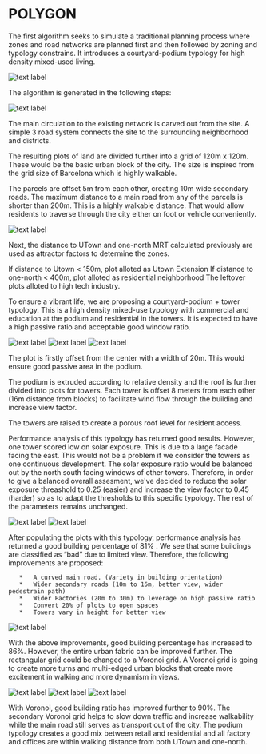 
# POLYGON

The first algorithm seeks to simulate a traditional planning process where zones and road networks are planned first and then followed by zoning and typology constrains. It introduces a courtyard-podium typology for high density mixed-used living. 

![text label](./imgs/r1.jpg)


The algorithm is generated in the following steps:

![text label](./imgs/a1.png)

The main circulation to the existing network is carved out from the site. A simple 3 road system connects the site to the surrounding neighborhood and districts.

The resulting plots of land are divided further into a grid of 120m x 120m. These would be the basic urban block of the city. The size is inspired from the grid size of Barcelona which is highly walkable. 

The parcels are offset 5m from each other, creating 10m wide secondary roads. The maximum distance to a main road from any of the parcels is shorter than 200m. This is a highly walkable distance. That would allow residents to traverse through the city either on foot or vehicle conveniently.

![text label](./imgs/a2.png)

Next, the distance to UTown and one-north MRT calculated previously are used as attractor factors to determine the zones.

   If distance to Utown < 150m, plot alloted as Utown Extension
   If distance to one-north < 400m, plot alloted as residential neighborhood
   The leftover plots alloted to high tech industry.


To ensure a vibrant life, we are proposing a courtyard-podium + tower typology. This is a high density mixed-use typology with commercial and education at the podium and residential in the towers. It is expected to have a high passive ratio and acceptable good window ratio.

![text label](./imgs/a3.png)
![text label](./imgs/a4.png)
![text label](./imgs/a5.png)

The plot is firstly offset from the center with a width of 20m. This would ensure good passive area in the podium.

The podium is extruded according to relative density and the roof is further divided into plots for towers. Each tower is offset 8 meters from each other (16m distance from blocks) to facilitate wind flow through the building and increase view factor.

The towers are raised to create a porous roof level for resident access.

Performance analysis of this typology has returned good results. However, one tower scored low on solar exposure. This is due to a large facade facing the east. This would not be a problem if we consider the towers as one continuous development. The solar exposure ratio would be balanced out by the north south facing windows of other towers. Therefore,  in order to give a balanced overall assesment, we've decided to reduce the solar exposure threashold to 0.25 (easier) and increase the view factor to 0.45 (harder) so as to adapt the thresholds to this specific typology. The rest of the parameters remains unchanged.

![text label](./imgs/a7.png)
![text label](./imgs/a6.png)

After populating the plots with this typology, performance analysis has returned a good building percentage of 81% . We see that some buildings are classified as “bad” due to limited view. Therefore, the following improvements are proposed:

       *   A curved main road. (Variety in building orientation)
       *   Wider secondary roads (10m to 16m, better view, wider pedestrain path)
       *   Wider Factories (20m to 30m) to leverage on high passive ratio
       *   Convert 20% of plots to open spaces
       *   Towers vary in height for better view 

![text label](./imgs/a8.png)

With the above improvements, good building percentage has increased to 86%. However, the entire urban fabric can be improved further. The rectangular grid could be changed to a Voronoi grid. A Voronoi grid is going to create more turns and multi-edged urban blocks that create more excitement in walking and more dynamism in views.


![text label](./imgs/a9.png)
![text label](./imgs/a10.png)
![text label](./imgs/a11.png)

With Voronoi, good building ratio has improved further to 90%. The secondary Voronoi grid helps to slow down traffic and increase walkability while the main road still serves as transport out of the city. The podium typology creates a good mix between retail and residential and all factory and offices are within walking distance from both UTown and one-north.
